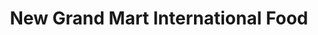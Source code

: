 ---
title: "New Grand Mart International Food"
url: /falls-church/new-grand-mart-international-food/
shop: Supermarkt
---